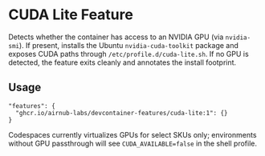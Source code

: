 # CUDA Lite Feature

Detects whether the container has access to an NVIDIA GPU (via `nvidia-smi`). If present, installs the Ubuntu `nvidia-cuda-toolkit` package and exposes CUDA paths through `/etc/profile.d/cuda-lite.sh`. If no GPU is detected, the feature exits cleanly and annotates the install footprint.

## Usage

```jsonc
"features": {
  "ghcr.io/airnub-labs/devcontainer-features/cuda-lite:1": {}
}
```

Codespaces currently virtualizes GPUs for select SKUs only; environments without GPU passthrough will see `CUDA_AVAILABLE=false` in the shell profile.
